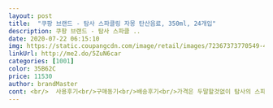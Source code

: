 ```yaml
---
layout: post 
title:  "쿠팡 브랜드 - 탐사 스파클링 자몽 탄산음료, 350ml, 24개입" 
description: 쿠팡 브랜드 - 탐사 스파클 ..
date: 2020-07-22 06:15:10 
img: https://static.coupangcdn.com/image/retail/images/72367373770549-4c8ce416-8708-4f94-b946-2462ae99eb48.jpg 
linkUrl: http://me2.do/5ZuN6car 
categories: [1001] 
color: 35B62C 
price: 11530 
author: brandMaster 
cont: <br/>  사용후기<br/>구매동기<br/>배송후기<br/>가격은 두말할것없이 탐사의 스파클링이 더 저렴하니<br/>강해졌어요... <br/>저렴한가격에 탄산의 문제가 가장 걸림돌이였<br/>개인적으로 저는 이변이 없는한 앞으로는 탐사의 스파클링만 구입할 것 입니다.<br/><br/>그러다가 주변에서 탄산수를 먹는걸 보고선 이번에 주문하게 되었네요^^<br/>그러던중 탐사를 알게되었고 현재 10번째 구입입니다.<br/><br/>그러던중 탐사를 알게되었고 현재 16번째 구입입니다.<br/><br/>근데 물을 먹다보면 어느날은 물맛이 쓰게 느껴져서 물먹는게 힘들더라구요<br/>금방 탄산이 다빠져서 방심한 사이에 맹물이 됩니다.<br/><br/>담 부터는 탐사스파클링을 구매를 않한다는것이<br/>또 이번에 산 그린애플맛 이거 항상 레몬맛만 마시다가<br/>또 이번에 산 자몽맛 이건 그린애플이나 레몬보다<br/>무엇보다 탄산이 오래갑니다.<br/>.<br/><br/> 
---
```

 